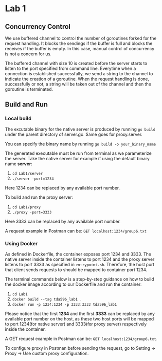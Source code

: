 # Lab 1
## Concurrency Control
We use buffered channel to control the number of goroutines forked for the request handling. It blocks the sendings if the buffer is full and blocks the receives if the buffer is empty. In this case, manual control of concurrency is not a concern for us.

The buffered channel with size 10 is created before the server starts to listen to the port specified from command line. Everytime when a connection is established successfully, we send a string to the channel to indicate the creation of a goroutine. When the request handling is done, successfully or not, a string will be taken out of the channel and then the goroutine is terminated.

## Build and Run
### Local build
The excutable binary for the native server is produced by running `go build` under the parent directory of server.go. Same goes for proxy.server.

You can specify the binary name by running `go build -o your_binary_name`

The generated executable must be run from terminal as we parameterize the server. Take the native server for example if using the default binary name **server**:
1. `cd Lab1/server`
2. `./server -port=1234`

Here 1234 can be replaced by any available port number.

To build and run the proxy server:
1. `cd Lab1/proxy`
2. `./proxy -port=3333`

Here 3333 can be replaced by any available port number.

A request example in Postman can be: `GET localhost:1234/group6.txt`

### Using Docker
As defined in Dockerfile, the container exposes port 1234 and 3333. The native server inside the container listens to port 1234 and the proxy server listens to port 3333 as specified in `entrypoint.sh`. Therefore, the host port that client sends requests to should be mapped to container port 1234.

The terminal commands below is a step-by-step guidance on how to build the docker image according to our Dockerfile and run the container:

1. `cd Lab1`
2. `docker build --tag tda596_lab1 .`
3. `docker run -p 1234:1234 -p 3333:3333 tda596_lab1`

Please notice that the first **1234** and the first **3333** can be replaced by any available port number on the host, as these two host ports will be mapped to port 1234(for native server) and 3333(for proxy server) respectively inside the container.

A GET request example in Postman can be: `GET localhost:1234/group6.txt`. 

To configure proxy in Postman before sending the request, go to Setting -> Proxy -> Use custom proxy configuration.
